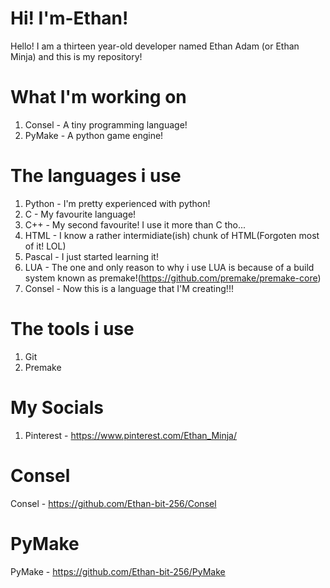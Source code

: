 # Hi! I'm-Ethan! 
Hello! I am a thirteen year-old developer named Ethan Adam (or Ethan Minja) and this is my repository!

# What I'm working on
1. Consel - A tiny programming language!
2. PyMake - A python game engine!

# The languages i use
1. Python - I'm pretty experienced with python!
2. C - My favourite language!
3. C++ - My second favourite! I use it more than C tho...
4. HTML - I know a rather intermidiate(ish) chunk of HTML(Forgoten most of it! LOL)
5. Pascal - I just started learning it!
6. LUA - The one and only reason to why i use LUA is because of a build system known as premake!(https://github.com/premake/premake-core)
7. Consel - Now this is a language that I'M creating!!!


# The tools i use
1. Git
2. Premake

# My Socials
1. Pinterest - https://www.pinterest.com/Ethan_Minja/

# Consel
Consel - https://github.com/Ethan-bit-256/Consel

# PyMake
PyMake - https://github.com/Ethan-bit-256/PyMake
